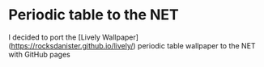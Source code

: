 # Periodic table to the NET
I decided to port the [Lively Wallpaper] (https://rocksdanister.github.io/lively/) periodic table wallpaper to the NET with GitHub pages
